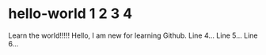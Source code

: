 # hello-world 1 2 3 4 
Learn the world!!!!!
Hello, I am new for learning Github.
Line 4...
Line 5...
Line 6...
